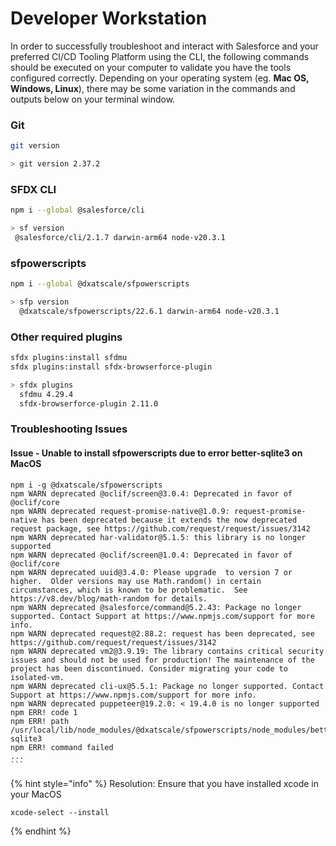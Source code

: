 # Developer Workstation



In order to successfully troubleshoot and interact with Salesforce and your preferred CI/CD Tooling Platform using the CLI, the following commands should be executed on your computer to validate you have the tools configured correctly. Depending on your operating system (eg. **Mac OS, Windows, Linux**), there may be some variation in the commands and outputs below on your terminal window.&#x20;

### Git

```bash
git version

> git version 2.37.2
```

### SFDX CLI

```bash
npm i --global @salesforce/cli

> sf version
 @salesforce/cli/2.1.7 darwin-arm64 node-v20.3.1
```

### sfpowerscripts

```bash
npm i --global @dxatscale/sfpowerscripts

> sfp version
  @dxatscale/sfpowerscripts/22.6.1 darwin-arm64 node-v20.3.1
```

### Other required plugins

```bash
sfdx plugins:install sfdmu
sfdx plugins:install sfdx-browserforce-plugin

> sfdx plugins 
  sfdmu 4.29.4
  sfdx-browserforce-plugin 2.11.0
```

### Troubleshooting Issues

#### Issue - Unable to install sfpowerscripts due to error better-sqlite3 on MacOS

````
npm i -g @dxatscale/sfpowerscripts
npm WARN deprecated @oclif/screen@3.0.4: Deprecated in favor of @oclif/core
npm WARN deprecated request-promise-native@1.0.9: request-promise-native has been deprecated because it extends the now deprecated request package, see https://github.com/request/request/issues/3142
npm WARN deprecated har-validator@5.1.5: this library is no longer supported
npm WARN deprecated @oclif/screen@1.0.4: Deprecated in favor of @oclif/core
npm WARN deprecated uuid@3.4.0: Please upgrade  to version 7 or higher.  Older versions may use Math.random() in certain circumstances, which is known to be problematic.  See https://v8.dev/blog/math-random for details.
npm WARN deprecated @salesforce/command@5.2.43: Package no longer supported. Contact Support at https://www.npmjs.com/support for more info.
npm WARN deprecated request@2.88.2: request has been deprecated, see https://github.com/request/request/issues/3142
npm WARN deprecated vm2@3.9.19: The library contains critical security issues and should not be used for production! The maintenance of the project has been discontinued. Consider migrating your code to isolated-vm.
npm WARN deprecated cli-ux@5.5.1: Package no longer supported. Contact Support at https://www.npmjs.com/support for more info.
npm WARN deprecated puppeteer@19.2.0: < 19.4.0 is no longer supported
npm ERR! code 1
npm ERR! path /usr/local/lib/node_modules/@dxatscale/sfpowerscripts/node_modules/better-sqlite3
npm ERR! command failed
...
```
````

{% hint style="info" %}
Resolution: Ensure that you have installed xcode in your MacOS

```shellscript
xcode-select --install
```
{% endhint %}

